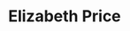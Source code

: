 ---
layout: employee
skillsid: 11
title: 'Elizabeth Price'
permalink: /employees/:title 
location: 'Detroit Michigan'
position: 'Director of Advanced Analytics'
availability: 46
internal: false
categories: 
- employees
phoneNumber: 555-555-5555
email: email@gmail.com
manage: false
---